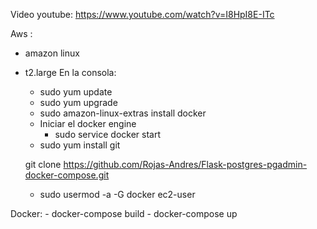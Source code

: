 Video youtube:
https://www.youtube.com/watch?v=I8HpI8E-ITc

Aws : 
 - amazon linux
 - t2.large
 En la consola:
    - sudo yum update
    - sudo yum upgrade
    - sudo amazon-linux-extras install docker
    - Iniciar el docker engine
        - sudo service docker start
    - sudo yum install git 

    git clone https://github.com/Rojas-Andres/Flask-postgres-pgadmin-docker-compose.git 
    
    - sudo usermod -a -G docker ec2-user

Docker:
    - docker-compose build
    - docker-compose up
